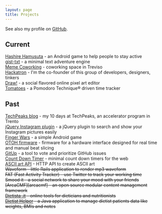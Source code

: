 ```yaml
---
layout: page
title: Projects
---
```


[github]: http://github.com/potomak "My GitHub account"
[finger_wars]: https://market.android.com/details?id=org.potomak.fingerwars "Finger Wars"
[otoh]: http://otoh.cc/ "OTOH"
[dietista]: http://www.dietista.it "Dietista .it"
[dietist_helper]: http://code.google.com/p/dietist-helper/ "Dietist Helper"
[draw]: http://drawbang.com "Draw!"
[tomatoes]: http://tomato.es "Tomatoes"
[gitup]: https://github.com/potomak/gitup "GitUp"
[countdowntimer]: https://github.com/potomak/countdowntimerapp "Count down timer"
[jquery_instagram]: https://github.com/potomak/jquery-instagram "jQuery Instagram plugin"
[artii_api]: https://github.com/potomak/artii-api "ASCII art API"
[hackatron]: http://hackatron.org "Hackatron"
[meme]: http://memecoworking.com "Meme Coworking"
[techpeaks]: http://potomak.github.io/techpeaks "TechPeaks Log"
[gist-txt]: http://github.com/potomak/gist-txt "gist-txt"
[hashire-hamusuta]: https://play.google.com/store/apps/details?id=com.yeahright.hashirehamusutaa "Hashire Hamusuta"

See also my profile on [GitHub][github].

## Current

[Hashire Hamusuta][hashire-hamusuta] - an Android game to help people to stay active<br>
[gist-txt][gist-txt] - a minimal text adventure engine<br/>
[Meme Coworking][meme] - coworking space in Treviso<br>
[Hackatron][hackatron] - I'm the co-founder of this group of developers, designers, tinkers<br>
[Draw!][draw] - a social flavored online pixel art editor<br>
[Tomatoes][tomatoes] - a Pomodoro Technique® driven time tracker

## Past

[TechPeaks blog][techpeaks] - my 10 days at TechPeaks, an accelerator program in Trento<br>
[jQuery Instagram plugin][jquery_instagram] - a jQuery plugin to search and show your Instagram pictures easily<br>
[Finger Wars][finger_wars] - a simple Android game<br>
[OTOH firmware][otoh] - firmware for a hardware interface designed for real time and manual beat slicing<br>
[GitUp][gitup] - a tool to vote and prioritize GitHub issues<br>
[Count Down Timer][countdowntimer] - minimal count down timers for the web<br>
[ASCII art API][artii_api] - HTTP API to create ASCII art<br>
<del>Waveform - little Rails application to render mp3 waveform</del><br>
<del>FAT (Fast Activity Tracker) - use Twitter to track your working time</del><br>
<del>Smood it - a social network to share your mood with your friends</del><br>
<del>[ArcaCMF][arcacmf] - an open source modular content management framework</del><br>
<del>[Dietista .it][dietista] - online tools for dieticians and nutritionists</del><br>
<del>[Dietist Helper][dietist_helper] - a Java application to manage dietist patients data like weights, BMIs and notes</del>
